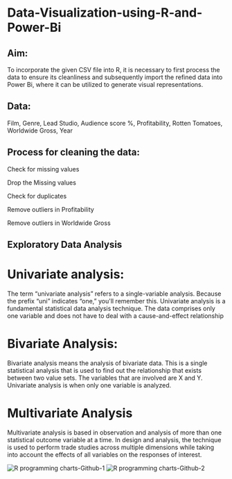 # Data-Visualization-using-R-and-Power-Bi
## Aim:
To incorporate the given CSV file into R, it is necessary to first process the data to ensure its cleanliness and subsequently import the refined data into Power Bi, where it can be utilized to generate visual representations.

## Data:

Film,
Genre,
Lead Studio,
Audience score %,
Profitability,
Rotten Tomatoes,
Worldwide Gross,
Year

## Process for cleaning the data:

Check for missing values

Drop the Missing values

Check for duplicates

Remove outliers in Profitability

Remove outliers in Worldwide Gross

## Exploratory Data Analysis 

# Univariate analysis:

The term “univariate analysis” refers to a single-variable analysis. Because the prefix “uni” indicates “one,” you'll remember this. Univariate analysis is a fundamental statistical data analysis technique. The data comprises only one variable and does not have to deal with a cause-and-effect relationship

# Bivariate Analysis:

Bivariate analysis means the analysis of bivariate data. This is a single statistical analysis that is used to find out the relationship that exists between two value sets. The variables that are involved are X and Y. Univariate analysis is when only one variable is analyzed.

# Multivariate Analysis
Multivariate analysis is based in observation and analysis of more than one statistical outcome variable at a time. In design and analysis, the technique is used to perform trade studies across multiple dimensions while taking into account the effects of all variables on the responses of interest.

![R programming charts-Github-1](https://user-images.githubusercontent.com/124794009/228880262-494b9fd4-b9cb-4b3c-ac0b-e081bfcb5b9f.jpg)
![R programming charts-Github-2](https://user-images.githubusercontent.com/124794009/228880315-3664a869-a631-412b-8d71-d13374bddcf3.jpg)


